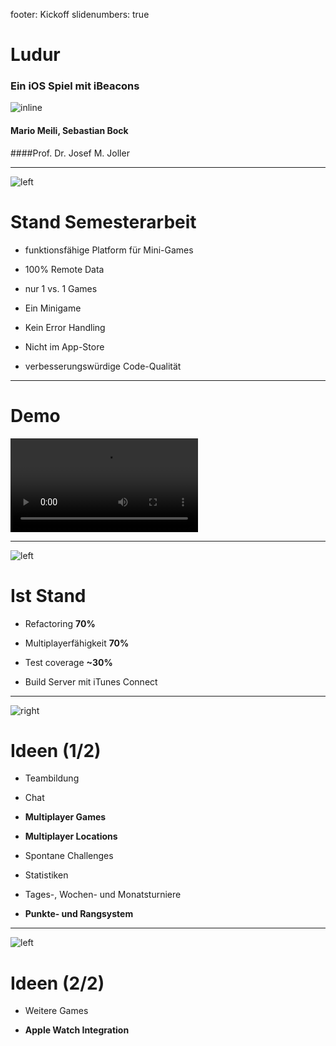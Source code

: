 footer: Kickoff 
slidenumbers: true

# Ludur

### Ein iOS Spiel mit iBeacons

![inline](images/logo.png)

#### Mario Meili, Sebastian Bock
####Prof. Dr. Josef M. Joller

---

![left](images/radar1.png)

# Stand Semesterarbeit

- funktionsfähige Platform für Mini-Games

- 100% Remote Data 

- nur 1 vs. 1 Games 

- Ein Minigame

- Kein Error Handling

- Nicht im App-Store

- verbesserungswürdige Code-Qualität

---

# Demo

![right fit autoplay loop](images/demo.mov)

---

![left](images/code.png)

# Ist Stand

- Refactoring **70%**

- Multiplayerfähigkeit **70%**

- Test coverage **~30%**

- Build Server mit iTunes Connect

---

![right](images/kopfrechnen.png)

# Ideen (1/2)

- Teambildung

- Chat

- **Multiplayer Games**

- **Multiplayer Locations**

- Spontane Challenges

- Statistiken

- Tages-, Wochen- und Monatsturniere

- **Punkte- und Rangsystem**

---

![left](images/applewatch.png)

# Ideen (2/2)

- Weitere Games

- **Apple Watch Integration**
